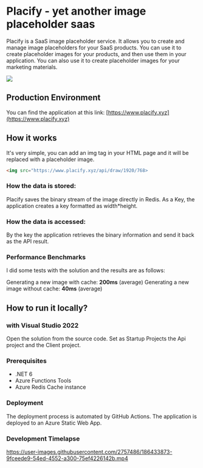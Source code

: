 # Placify - yet another image placeholder saas

Placify is a SaaS image placeholder service. It allows you to create and manage image placeholders for your SaaS products. You can use it to create placeholder images for your products, and then use them in your application. You can also use it to create placeholder images for your marketing materials.

![](https://www.placify.xyz/api/draw/1920/768)

## Production Environment

You can find the application at this link: [https://www.placify.xyz](https://www.placify.xyz)

## How it works

It's very simple, you can add an img tag in your HTML page and it will be replaced with a placeholder image.

```html
<img src="https://www.placify.xyz/api/draw/1920/768>
```

### How the data is stored:

Placify saves the binary stream of the image directly in Redis. As a Key, the application creates a key formatted as width*height.

### How the data is accessed:

By the key the application retrieves the binary information and send it back as the API result.

### Performance Benchmarks

I did some tests with the solution and the results are as follows:

Generating a new image with cache: **200ms** (average)
Generating a new image without cache: **40ms** (average)

## How to run it locally?

### with Visual Studio 2022
Open the solution from the source code.
Set as Startup Projects the Api project and the Client project.

### Prerequisites

- .NET 6
- Azure Functions Tools
- Azure Redis Cache instance

### Deployment

The deployment process is automated by GitHub Actions.
The application is deployed to an Azure Static Web App.

### Development Timelapse

https://user-images.githubusercontent.com/2757486/186433873-9fceede9-54ed-4552-a300-75ef4226142b.mp4
